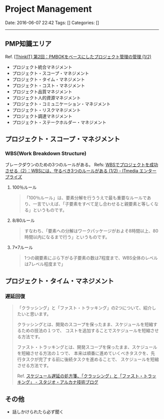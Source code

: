 # Project Management

Date: 2016-06-07 22:42
Tags: []
Categories: []

---

## PMP知識エリア

Ref. [[ThinkIT] 第2回：PMBOKをベースにしたプロジェクト管理の管理 (1/2)](https://thinkit.co.jp/free/project/1/2/1.html)

- プロジェクト統合マネジメント
- プロジェクト・スコープ・マネジメント
- プロジェクト・タイム・マネジメント
- プロジェクト・コスト・マネジメント
- プロジェクト品質マネジメント
- プロジェクト人的資源マネジメント
- プロジェクト・コミュニケーション・マネジメント
- プロジェクト・リスクマネジメント
- プロジェクト調達マネジメント
- プロジェクト・ステークホルダー・マネジメント

## プロジェクト・スコープ・マネジメント

### WBS(Work Breakdown Structure)

ブレークダウンのための3つのルールがある。
Refs: [WBSでプロジェクトを成功させる（2）：WBSには、守るべき3つのルールがある (1/2) - ITmedia エンタープライズ](http://www.itmedia.co.jp/im/articles/1001/27/news103.html)

1. 100％ルール
    > 「100％ルール」は、要素分解を行ううえで最も重要なルールであり、一言でいえば、「子要素をすべて足し合わせると親要素と等しくなる」というものです。
2. 8/80ルール
    > すなわち、「要素への分解はワークパッケージがおよそ8時間以上、80時間以内になるまで行う」というものです。
3. 7×7ルール
    > 1つの親要素にぶら下がる子要素の数は7程度まで、WBS全体のレベルは7レベル程度まで」

## プロジェクト・タイム・マネジメント

### 遅延回復

> 「クラッシング」と「ファスト・トラッキング」の2つについて、紹介したいと思います。
>
> クラッシングとは、開発のスコープを保ったまま、スケジュールを短縮するための技法の１つで、
> コストを追加することでスケジュールを短縮させる方法です。
>
> ファスト・トラッキングとは、開発スコープを保ったまま、スケジュールを短縮させる方法の１つで、
> 本来は順番に進めていくべきタスクを、先行タスクが完了する前に後続タスクを進めることで、
> スケジュールを短縮させる方法です。
>
> Ref. [スケジュール遅延の処方箋、「クラッシング」と「ファスト・トラッキング」 - スタジオ・アルカナ技術ブログ](http://www.s-arcana.co.jp/tech/2012/05/project-schedule-delay-crashing-and-fast-tracking.html)

## その他

- 話しかけられたら必ず聞く

